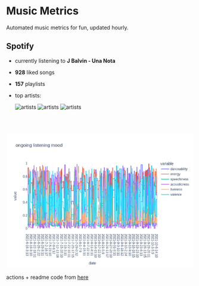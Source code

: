 # Music Metrics

Automated music metrics for fun, updated hourly.

## Spotify

- currently listening to **J Balvin - Una Nota**

- **928** liked songs
- **157** playlists

- top artists: 

    ![artists](https://i.scdn.co/image/ab6761610000f1783ad5733dd03bef087c5f5c10) ![artists](https://i.scdn.co/image/ab6761610000f178f9b1521167f731d99bd51a07) ![artists](https://i.scdn.co/image/ab6761610000f178548f9369334e810d1ed3f72e)

<br></br>

<!-- ## Audio features for currently playing

![feature spread](figures/auto.png) -->

![ongoing features](figures/timeseries.png)

actions + readme code from [here](https://github.com/gargakshit/gargakshit)
